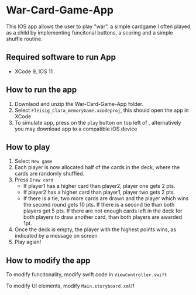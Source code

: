 # War-Card-Game-App
This IOS app allows the user to play "war", a simple cardgame I often played as a child by implementing funcitonal buttons, a scoring and a simple shuffle routine.

## Required software to run App
* XCode 9, IOS 11

## How to run the app
1. Downlaod and unzip the War-Card-Game-App folder. 
2. Select `Fleisig_Clara_memoryGame.xcodeproj`, this should open the app in XCode
3. To simulate app, press on the `play` button on top left of , alternatively you may download app to a compatible iOS device

## How to play
1. Select `New game`
2. Each player is now allocated half of the cards in the deck, where the cards are randomly shuffled.
3. Press `Draw card`
    * If player1 has a higher card than player2, player one gets 2 pts.
    * If player2 has a higher card than player1, player two gets 2 pts.
    * If there is a tie, two more cards are drawn and the player which wins the second round gets 10 pts. If there is a second tie than both players get 5 pts. If there are not enough cards left in the deck for both players to draw another card, than both players are awarded 1pt.
4. Once the deck is empty, the player with the highest points wins, as indicated by a message on screen
5. Play agian!

## How to modify the app
To modify funcitonality, modify swift code in `ViewController.swift`

To modify UI elements, modify `Main.storyboard.xml`If
